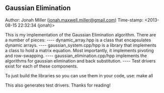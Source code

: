 Gaussian Elimination
----------------------------------------------------------------------
Author: Jonah Miller (jonah.maxwell.miller@gmail.com)
Time-stamp: <2013-08-15 22:32:34 (jonah)>

This is my implementation of the Gaussian Elimination algorithm.
There are a number of pieces:
 ---- dynamic_array.hpp is a class that encapsulates dynamic arrays.
 ---- gaussian_system.cpp/hpp is a library that
        implements a class to hold a matrix equation.
        Most importantly, it implements pivoting and row-swapping.
 ---- gaussian_elimination.cpp/hpp implements the algorithms for
        gaussian elimination and back substitution.
 ---- Test drivers exist for each of these components.

To just build the libraries so you can use them in your code,
use:
    make all

This also generates test drivers. Thanks for reading!

